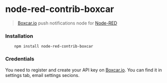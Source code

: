 node-red-contrib-boxcar
=======================

> [Boxcar.io](http://new.boxcar.io) push notifications node for [Node-RED](http://nodered.org/)

### Installation

        npm install node-red-contrib-boxcar

### Credentials

You need to register and create your API key on [Boxcar.io](http://new.boxcar.io).
You can find it in settings tab, email settings secions.
